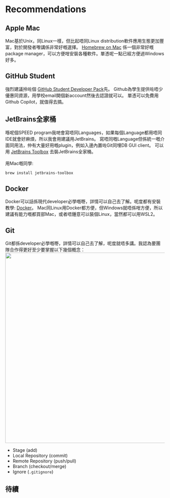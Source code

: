 # Recommendations

## Apple Mac

Mac基於Unix，同Linux一樣，但比起唔同Linux distribution軟件應用生態更加豐富，對於開發者嚟講係非常好嘅選擇。
[Homebrew on Mac](Homebrew.md) 係一個非常好嘅package manager，可以方便咁安裝各種軟件。單憑呢一點已經方便過Windows好多。

## GitHub Student

強烈建議拎咗個 [GitHub Student Developer Pack](https://education.github.com/pack/offers)先。
Github為學生提供咗唔少優惠同資源，用學校email開個新account然後去認證就可以。
單憑可以免費用Github Copilot，就值得去搞。

## JetBrains全家桶

喺呢個SPEED program我哋會寫唔同Languages，如果每個Language都用唔同IDE就會好麻煩，所以我會用建議用JetBrains。
寫唔同嘅Language但係統一嘅介面同用法，仲有大量好用嘅plugin，例如入邊內置咗Git同埋DB GUI client。
可以用 [JetBrains Toolbox](https://www.jetbrains.com/toolbox-app/) 去裝JetBrains全家桶。 \
<br/>
用Mac嘅同學:

```bash
brew install jetbrains-toolbox
```

## Docker

Docker可以話係現代developer必學嘅嘢，詳情可以自己去了解。呢度都有安裝教學: [Docker](Docker.md)。
Mac同Linux用Docker都方便，但Windows就唔係咁方便，所以建議有能力嘅都買部Mac，或者唔鍾意可以裝個Linux，當然都可以用WSL2。

## Git

Git都係developer必學嘅嘢，詳情可以自己去了解，呢度就唔多講。我認為要團隊合作得更好至少要掌握以下幾個概念：
<img height="600" src="git-basic.png"/>
- Stage (add)
- Local Repository (commit)
- Remote Repository (push/pull)
- Branch (checkout/merge)
- Ignore (`.gitignore`)

## 待續